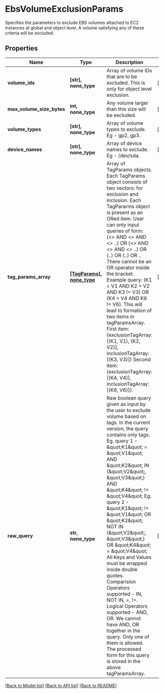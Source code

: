 # EbsVolumeExclusionParams

Specifies the parameters to exclude EBS volumes attached to EC2 instances at global and object level. A volume satisfying any of these criteria will be excluded.

## Properties
Name | Type | Description | Notes
------------ | ------------- | ------------- | -------------
**volume_ids** | **[str], none_type** | Array of volume IDs that are to be excluded. This is only for object level exclusion. | [optional] 
**max_volume_size_bytes** | **int, none_type** | Any volume larger than this size will be excluded. | [optional] 
**volume_types** | **[str], none_type** | Array of volume types to exclude. Eg - gp2, gp3. | [optional] 
**device_names** | **[str], none_type** | Array of device names to exclude. Eg - /dev/sda. | [optional] 
**tag_params_array** | [**[TagParams], none_type**](TagParams.md) | Array of TagParams objects. Each TagParams object consists of two vectors: for exclusion and inclusion. Each TagPararms object is present as an ORed item. User can only input queries of form: (&lt;&gt; AND &lt;&gt; AND &lt;&gt; ..) OR (&lt;&gt; AND &lt;&gt; AND &lt;&gt; ..) OR (..) OR (..) OR .. There cannot be an OR operator inside the bracket. Example query: (K1 &#x3D; V1 AND K2 &#x3D; V2 AND K3 !&#x3D; V3) OR (K4 &#x3D; V4 AND K6 !&#x3D; V6). This will lead to formation of two items in tagParamsArray. First item: {exclusionTagArray: [(K1, V1),  (K2, V2)], inclusionTagArray: [(K3, V3)]} Second item: {exclusionTagArray: [(K4, V4)], inclusionTagArray: [(K6, V6)]}. | [optional] 
**raw_query** | **str, none_type** | Raw boolean query given as input by the user to exclude volume based on tags. In the current version, the query contains only tags. Eg. query 1 - \&quot;K1\&quot; &#x3D; \&quot;V1\&quot; AND \&quot;K2\&quot; IN (\&quot;V2\&quot;, \&quot;V3\&quot;) AND \&quot;K4\&quot; !&#x3D; \&quot;V4\&quot; Eg. query 2 - \&quot;K1\&quot; !&#x3D; \&quot;V1\&quot; OR \&quot;K2\&quot; NOT IN (\&quot;V2\&quot;, \&quot;V3\&quot;) OR \&quot;K4\&quot; &#x3D; \&quot;V4\&quot; All Keys and Values must be wrapped inside double quotes. Comparision Operators supported - IN, NOT IN, &#x3D;, !&#x3D;. Logical Operators supported - AND, OR. We cannot have AND, OR together in the query. Only one of them is allowed. The processed form for this query is stored in the above tagParamsArray. | [optional] 

[[Back to Model list]](../README.md#documentation-for-models) [[Back to API list]](../README.md#documentation-for-api-endpoints) [[Back to README]](../README.md)


